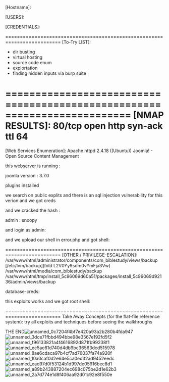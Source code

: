 [OS]:  
[Web-Technology]:
[Hostname]:

[IP]: 192.168.253.183

[USERS]:


[CREDENTIALS]:

=========================================================================
[To-Try LIST]:
- dir busting
- virtual hosting
- source code enum
- explortation
- finding hidden inputs via burp suite


=========================================================================
[NMAP RESULTS]:
80/tcp open  http    syn-ack ttl 64 
=========================================================================
[Web Services Enumeration]:
Apache httpd 2.4.18 ((Ubuntu))
 Joomla! - Open Source Content Management

this webserver is running :


joomla version : 3.7.0


plugins installed 


we search on public explits and there is an sql injection vulnerability for this verion and we got creds



and we cracked the hash :

admin : snoopy

and login as admin:


and we upload our shell in error.php and got shell:





=========================================================================
[OTHER / PRIVILEGE-ESCALATION]:
/var/www/html/administrator/components/com_biblestudy/views/backup
[/etc/lvm/backup](fold L2V0Yy9sdm0vYmFja3Vw)
/var/www/html/media/com_biblestudy/backup
/var/www/html/tmp/install_5c96069d60a51/packages/install_5c96069d92136/admin/views/backup



database-creds:



this exploits works and we got root shell:



=========================================================================
Take Away Concepts (for the flat-file reference system):
try all exploits and techniques before seeing the walkhroughs



THE END![unnamed_0c7204f4bf7e420a93a2b280b4fda947](unnamed_0c7204f4bf7e420a93a2b280b4fda947.png)
![unnamed_3dce71fbbd494bbe98e3567e192fd5f2](unnamed_3dce71fbbd494bbe98e3567e192fd5f2.png)
![unnamed_f96133821a4f4616892d871fb99238f1](unnamed_f96133821a4f4616892d871fb99238f1.png)
![unnamed_ec5ac61d740d4db9bc36563dcd515978](unnamed_ec5ac61d740d4db9bc36563dcd515978.png)
![unnamed_8ae6cdaca97b4cf7ad76037fa74a920f](unnamed_8ae6cdaca97b4cf7ad76037fa74a920f.png)
![unnamed_10a0caf0d2e64e5ca0ed32ad9452eedc](unnamed_10a0caf0d2e64e5ca0ed32ad9452eedc.png)
![unnamed_ead97d0f53124b1d997de05916bec8d1](unnamed_ead97d0f53124b1d997de05916bec8d1.png)
![unnamed_a89b243887204ec698c075be2d1e62b3](unnamed_a89b243887204ec698c075be2d1e62b3.png)
![unnamed_2a7d774e1d8f406aa92d01c92e8f550e](unnamed_2a7d774e1d8f406aa92d01c92e8f550e.png)
